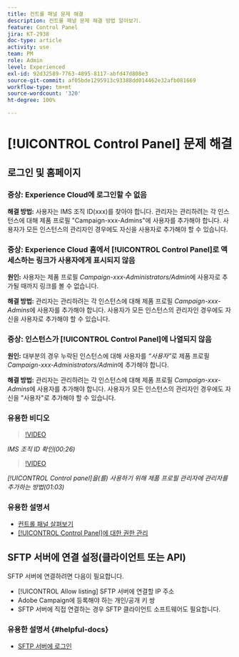 ```yaml
---
title: 컨트롤 패널 문제 해결
description: 컨트롤 패널 문제 해결 방법 알아보기.
feature: Control Panel
jira: KT-2938
doc-type: article
activity: use
team: PM
role: Admin
level: Experienced
exl-id: 92d32589-7763-4895-8117-abfd47d808e3
source-git-commit: af05bde1295913c93388dd014462e32afb081669
workflow-type: tm+mt
source-wordcount: '320'
ht-degree: 100%

---
```


# [!UICONTROL Control Panel] 문제 해결

## 로그인 및 홈페이지

### 증상: Experience Cloud에 로그인할 수 없음

**해결 방법:**
사용자는 IMS 조직 ID(xxx)를 찾아야 합니다. 관리자는 관리하려는 각 인스턴스에 대해 제품 프로필 &quot;Campaign-xxx-Admins&quot;에 사용자를 추가해야 합니다. 사용자가 모든 인스턴스의 관리자인 경우에도 자신을 사용자로 추가해야 할 수 있습니다.

### 증상: Experience Cloud 홈에서 [!UICONTROL Control Panel]로 액세스하는 링크가 사용자에게 표시되지 않음

**원인:**
사용자는 제품 프로필 _Campaign-xxx-Administrators/Admin_&#x200B;에 사용자로 추가될 때까지 링크를 볼 수 없습니다.

**해결 방법:**
관리자는 관리하려는 각 인스턴스에 대해 제품 프로필 _Campaign-xxx-Admins_&#x200B;에 사용자를 추가해야 합니다. 사용자가 모든 인스턴스의 관리자인 경우에도 자신을 사용자로 추가해야 할 수 있습니다.

### 증상: 인스턴스가 [!UICONTROL Control Panel]에 나열되지 않음

**원인:** 대부분의 경우 누락된 인스턴스에 대해 사용자를 *“사용자”*&#x200B;로 제품 프로필 _Campaign-xxx-Administrators/Admin_&#x200B;에 추가해야 합니다.

**해결 방법:** 관리자는 관리하려는 각 인스턴스에 대해 제품 프로필 _Campaign-xxx-Admins_&#x200B;에 사용자를 추가해야 합니다. 사용자가 모든 인스턴스의 관리자인 경우에도 자신을 &quot;사용자&quot;로 추가해야 할 수 있습니다.

### 유용한 비디오

>[!VIDEO](https://video.tv.adobe.com/v/27183?quality=12&learn=0n)

*IMS 조직 ID 확인(00:26)*

>[!VIDEO](https://video.tv.adobe.com/v/27147?quality=12&learn=0n)

*[!UICONTROL Control panel]을(를) 사용하기 위해 제품 프로필 관리자에 관리자를 추가하는 방법(01:03)*

### 유용한 설명서

* [컨트롤 패널 살펴보기](https://experienceleague.adobe.com/docs/control-panel/using/control-panel-home.html?lang=ko)
* [[!UICONTROL Control Panel]에 대한 권한 관리](https://experienceleague.adobe.com/docs/control-panel/using/control-panel-home.html?lang=ko)

## SFTP 서버에 연결 설정(클라이언트 또는 API)

SFTP 서버에 연결하려면 다음이 필요합니다.

* [!UICONTROL Allow listing] SFTP 서버에 연결할 IP 주소
* Adobe Campaign에 등록해야 하는 개인/공개 키 쌍
* SFTP 서버에 직접 연결하는 경우 SFTP 클라이언트 소프트웨어도 필요합니다.

### 유용한 설명서 {#helpful-docs}

* [SFTP 서버에 로그인](https://experienceleague.adobe.com/docs/control-panel/using/control-panel-home.html?lang=ko)
